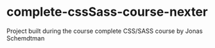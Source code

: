 # complete-cssSass-course-nexter
Project built during the course complete CSS/SASS course by Jonas Schemdtman
